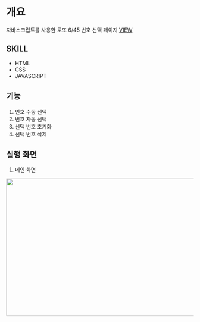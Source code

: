 # 개요
자바스크립트를 사용한 로또 6/45 번호 선택 페이지
[VIEW](https://hjtime.github.io/lotto/)

## SKILL
* HTML
* CSS
* JAVASCRIPT

## 기능
1. 번호 수동 선택
2. 번호 자동 선택
3. 선택 번호 초기화
4. 선택 번호 삭제

## 실행 화면
1. 메인 화면
<img src="https://user-images.githubusercontent.com/72139168/106561316-cbcc4500-656b-11eb-8d89-8bd5c8d68588.PNG" width="700" height="370">

 
